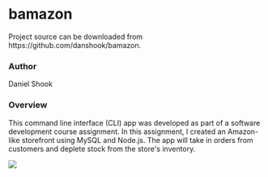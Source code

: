 <h1>bamazon</h1>

<p>Project source can be downloaded from https://github.com/danshook/bamazon.

<h3>Author</h3>

Daniel Shook

<h3>Overview</h3>
This command line interface (CLI) app was developed as part of a software development course assignment. In this assignment, I created an Amazon-like storefront using MySQL and Node.js. The app will take in orders from customers and deplete stock from the store's inventory.

![](images/filename)
